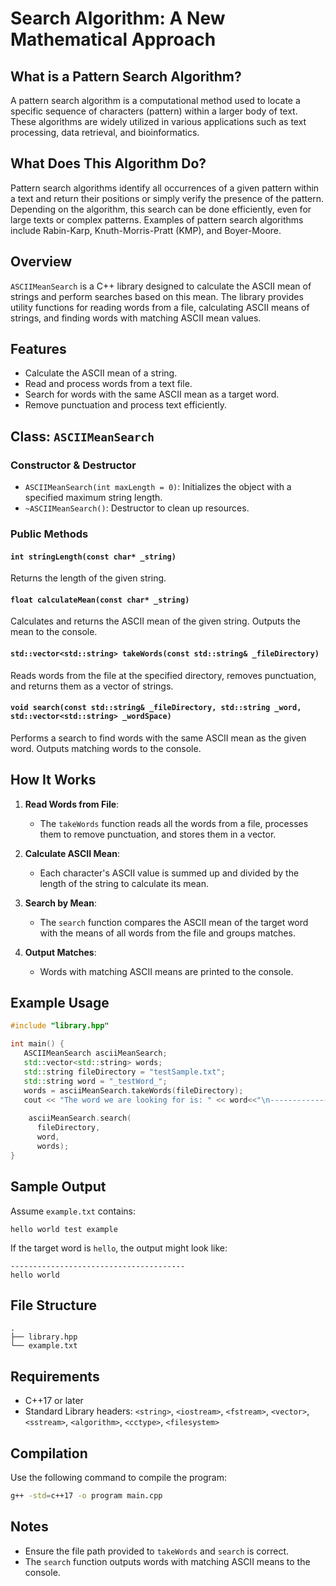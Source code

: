 
# Search Algorithm: A New Mathematical Approach

## What is a Pattern Search Algorithm?
A pattern search algorithm is a computational method used to locate a specific sequence of characters (pattern) within a larger body of text. These algorithms are widely utilized in various applications such as text processing, data retrieval, and bioinformatics.


## What Does This Algorithm Do?
Pattern search algorithms identify all occurrences of a given pattern within a text and return their positions or simply verify the presence of the pattern. Depending on the algorithm, this search can be done efficiently, even for large texts or complex patterns. Examples of pattern search algorithms include Rabin-Karp, Knuth-Morris-Pratt (KMP), and Boyer-Moore.


## Overview
`ASCIIMeanSearch` is a C++ library designed to calculate the ASCII mean of strings and perform searches based on this mean. The library provides utility functions for reading words from a file, calculating ASCII means of strings, and finding words with matching ASCII mean values.

## Features
- Calculate the ASCII mean of a string.
- Read and process words from a text file.
- Search for words with the same ASCII mean as a target word.
- Remove punctuation and process text efficiently.

## Class: `ASCIIMeanSearch`

### Constructor & Destructor
- `ASCIIMeanSearch(int maxLength = 0)`: Initializes the object with a specified maximum string length.
- `~ASCIIMeanSearch()`: Destructor to clean up resources.

### Public Methods

#### `int stringLength(const char* _string)`
Returns the length of the given string.

#### `float calculateMean(const char* _string)`
Calculates and returns the ASCII mean of the given string. Outputs the mean to the console.

#### `std::vector<std::string> takeWords(const std::string& _fileDirectory)`
Reads words from the file at the specified directory, removes punctuation, and returns them as a vector of strings.

#### `void search(const std::string& _fileDirectory, std::string _word, std::vector<std::string> _wordSpace)`
Performs a search to find words with the same ASCII mean as the given word. Outputs matching words to the console.

## How It Works
1. **Read Words from File**:
   - The `takeWords` function reads all the words from a file, processes them to remove punctuation, and stores them in a vector.

2. **Calculate ASCII Mean**:
   - Each character's ASCII value is summed up and divided by the length of the string to calculate its mean.

3. **Search by Mean**:
   - The `search` function compares the ASCII mean of the target word with the means of all words from the file and groups matches.

4. **Output Matches**:
   - Words with matching ASCII means are printed to the console.

## Example Usage
```cpp
#include "library.hpp"

int main() {
   ASCIIMeanSearch asciiMeanSearch;
   std::vector<std::string> words;
   std::string fileDirectory = "testSample.txt";
   std::string word = "_testWord_";
   words = asciiMeanSearch.takeWords(fileDirectory);
   cout << "The word we are looking for is: " << word<<"\n-----------------------------------------------------------" << endl; 
    
    asciiMeanSearch.search(
      fileDirectory,
      word,
      words);
}
```

## Sample Output
Assume `example.txt` contains:
```
hello world test example
``` 
If the target word is `hello`, the output might look like:
```
---------------------------------------
hello world
```

## File Structure
```
.
├── library.hpp
└── example.txt
```

## Requirements
- C++17 or later
- Standard Library headers: `<string>`, `<iostream>`, `<fstream>`, `<vector>`, `<sstream>`, `<algorithm>`, `<cctype>`, `<filesystem>`

## Compilation
Use the following command to compile the program:
```bash
g++ -std=c++17 -o program main.cpp
```

## Notes
- Ensure the file path provided to `takeWords` and `search` is correct.
- The `search` function outputs words with matching ASCII means to the console.

